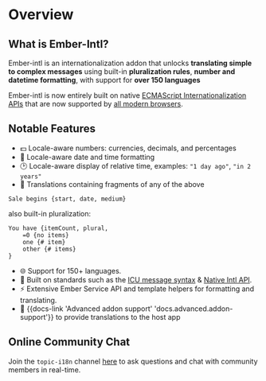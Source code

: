 # Overview

## What is Ember-Intl?

Ember-intl is an internationalization addon that unlocks **translating simple to complex messages** using built-in **pluralization rules**, **number and datetime formatting**, with support for **over 150 languages**

Ember-intl is now entirely built on native [ECMAScript Internationalization APIs](https://developer.mozilla.org/en-US/docs/Web/JavaScript/Reference/Global_Objects/Intl) that are now supported by [all modern browsers](https://caniuse.com/#feat=internationalization).

## Notable Features

* 💵 Locale-aware numbers: currencies, decimals, and percentages
* 📅 Locale-aware date and time formatting
* 🕑 Locale-aware display of relative time, examples: `"1 day ago"`, `"in 2 years"`
* 💬 Translations containing fragments of any of the above

```icu
Sale begins {start, date, medium}
```

also built-in pluralization:

```icu
You have {itemCount, plural,
    =0 {no items}
    one {# item}
    other {# items}
}
```

* 🌐 Support for 150+ languages.
* 📜 Built on standards such as the [ICU message syntax](https://formatjs.io/guides/message-syntax/) & [Native Intl API](https://developer.mozilla.org/en-US/docs/Web/JavaScript/Reference/Global_Objects/Intl).
* ⚡ Extensive Ember Service API and template helpers for formatting and translating.
* 🎉 {{docs-link 'Advanced addon support' 'docs.advanced.addon-support'}} to provide translations to the host app

## Online Community Chat
Join the `topic-i18n` channel [here](https://discordapp.com/invite/zT3asNS) to ask questions and chat with community members in real-time.


